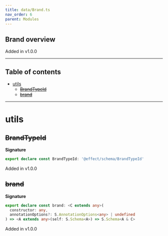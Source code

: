 ```yaml
---
title: data/Brand.ts
nav_order: 6
parent: Modules
---
```


## Brand overview

Added in v1.0.0

---

<h2 class="text-delta">Table of contents</h2>

- [utils](#utils)
  - [~~BrandTypeId~~](#brandtypeid)
  - [~~brand~~](#brand)

---

# utils

## ~~BrandTypeId~~

**Signature**

```ts
export declare const BrandTypeId: '@effect/schema/BrandTypeId'
```

Added in v1.0.0

## ~~brand~~

**Signature**

```ts
export declare const brand: <C extends any>(
  constructor: any,
  annotationOptions?: S.AnnotationOptions<any> | undefined
) => <A extends any>(self: S.Schema<A>) => S.Schema<A & C>
```

Added in v1.0.0
